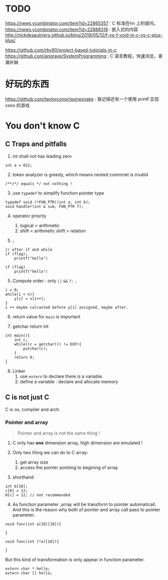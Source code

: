 # TODO
https://news.ycombinator.com/item?id=22865357 : C 标准在hn 上的提问。
https://news.ycombinator.com/item?id=22888318 : 嵌入式的内容
http://nickdesaulniers.github.io/blog/2019/05/12/f-vs-f-void-in-c-vs-c-plus-plus/

https://github.com/rby90/project-based-tutorials-in-c
https://github.com/angrave/SystemProgramming : C 语言教程，快速浏览，查漏补缺



# 好玩的东西

https://github.com/taylorconor/quinesnake : 我记得还有一个使用 printf 实现 xxoo 的游戏



# You don't know C

## C Traps and pitfalls
1. int shall not has leading zero
```
int a = 012;
```

2. token analyzer is greedy, which means nested commnet is invalid 
```
/**/*/ equals */ not nothing !
```

3. use `typedef` to simplify function pointer type
```
typedef void (*FUN_PTR)(int a, int b);
void handler(int & sum, FUN_PTR f);
```

4. operator priority
    1. logical < arithmetic
    2. shift < arithmetic  shift > relation

5. ;
```
// after if and while
if (flag);
    printf("hello")

if (flag)
    printf("hello")
```

5. Compute order : only `||` `&&` `?:` `,`
```
i = 0;
while(i < n){
    y[i] = x[i++];
}
i ++ maybe calcauted before y[i] assigned, maybe after.
```

6. return value for `main` is important

7. getchar return int 
```
int main(){
    int c;
    while((c = getchar()) != EOF){
        putchar(c);
    }
    return 0;
}
```

8. Linker
    1. use `extern` to declare there is a variable.
    2. define a variable : declare and allocate memory


## C is not just C
C is os, compiler and arch.

### Pointer and array
> Pointer and array is not the same thing !
1. C only has **one** dimension array, high dimension are emulated !
2. Only two thing we can do to C array:
    1. get array size
    2. access the pointer pointing to begining of array

3. shorthand  
```
int b[10];
c[0] = 12;
0[c] = 12; // not recommended
```
4. As function parameter ,array will be transform to pointer automaticall.
And this is the reason why both of pointer and array call pass to pointer parameter. 
```
void func(int a[10][10]){

}

void func(int (*a)[10]){

}
```
But this kind of transformation is only appear in function parameter.
```
extern char * hello;
extern char [] hello;
```
